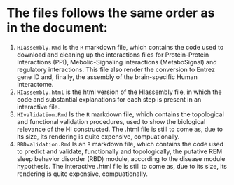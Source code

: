 # The files follows the same order as in the document:

1. `HIassembly.Rmd` Is the `R` markdown file, which contains the code used to download and cleaning up the interactions files for Protein-Protein Interactions (PPI), Mebolic-Signaling interactions (MetaboSignal) and regulatory interactions. This file also render the conversion to Entrez gene ID and, finally, the assembly of the brain-specific Human Interactome.
2. `HIassembly.html` is the html version of the HIassembly file, in which the code and substantial explanations for each step is present in an interactive file.
3. `HIvalidation.Rmd` Is the `R` markdown file, which contains the topological and functional validation procedures, used to show the biological relevance of the HI constructed. The .html file is still to come as, due to its size, its rendering is quite expensive, compuationally.
4. `RBDvalidation.Rmd` Is an `R` markdown file, which contains the code used to predict and validate, functionally and topologically, the putative REM sleep behavior disorder (RBD) module, according to the disease module hypothesis. The interactive .html file is still to come as, due to its size, its rendering is quite expensive, compuationally.
